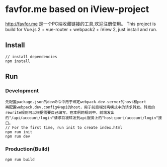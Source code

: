 
# favfor.me based on iView-project
http://favfor.me 是一个PC端收藏链接的工具,欢迎注册使用。
This project is build for Vue.js 2 + vue-router + webpack2 + iView 2, just install and run.

## Install
```bush
// install dependencies
npm install
```
## Run
### Development
```bush
先配置package.json的dev命令中用于绑定webpack-dev-server的host和port
再配置webpack.dev.config中api的host，用于前后端分离模式中的请求转发。转发的rewrite规则可以根据需要自己编写。在本例的规则中，前端发出的"/api/account/login"请求将被转发到api服务上的"host:port/account/login"接口。
// For the first time, run init to create index.html
npm run init
npm run dev
```
### Production(Build)
```bush
npm run build
```

